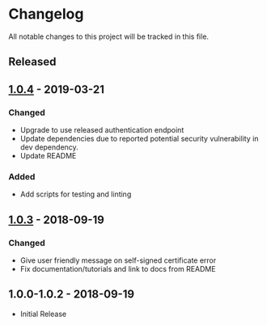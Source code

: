 # Changelog

All notable changes to this project will be tracked in this file.

## Released

## [1.0.4] - 2019-03-21

### Changed

* Upgrade to use released authentication endpoint
* Update dependencies due to reported potential security vulnerability in dev dependency.
* Update README

### Added

* Add scripts for testing and linting

## [1.0.3] - 2018-09-19

### Changed

* Give user friendly message on self-signed certificate error
* Fix documentation/tutorials and link to docs from README

## 1.0.0-1.0.2 - 2018-09-19

* Initial Release

[1.0.3]: https://github.com/metasys-server/nodekit/compare/v1.0.2...v1.0.3
[1.0.4]: https://github.com/metasys-server/nodekit/compare/v1.0.3...v1.0.4
